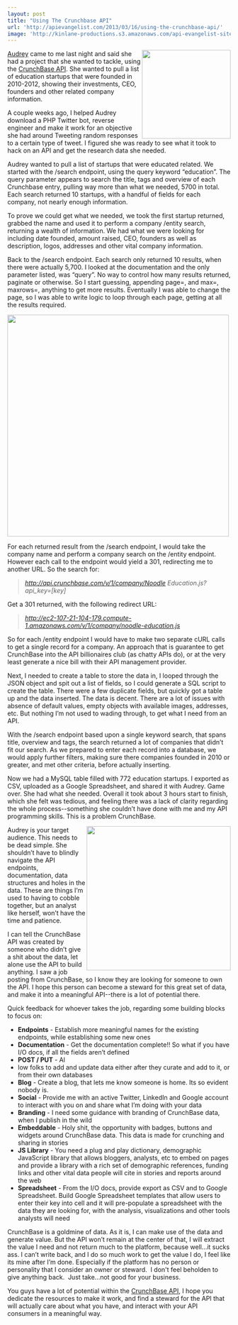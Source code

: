 ```yaml
---
layout: post
title: "Using The Crunchbase API"
url: 'http://apievangelist.com/2013/03/16/using-the-crunchbase-api/'
image: 'http://kinlane-productions.s3.amazonaws.com/api-evangelist-site/blog/crunchbase-logo.png'
---
```


[<img class="c1" src="https://s3.amazonaws.com/kinlane-productions/api-evangelist/crunchbase/crunchbase-logo.png" alt="" width="200" align="right" />][1]

[Audrey][2] came to me last night and said she had a project that she wanted to tackle, using the [CrunchBase API][1]. She wanted to pull a list of education startups that were founded in 2010-2012, showing their investments, CEO, founders and other related company information.

A couple weeks ago, I helped Audrey download a PHP Twitter bot, reverse engineer and make it work for an objective she had around Tweeting random responses to a certain type of tweet. I figured she was ready to see what it took to hack on an API and get the research data she needed.

Audrey wanted to pull a list of startups that were educated related. We started with the /search endpoint, using the query keyword “education”. The query parameter appears to search the title, tags and overview of each Crunchbase entry, pulling way more than what we needed, 5700 in total. Each search returned 10 startups, with a handful of fields for each company, not nearly enough information.

To prove we could get what we needed, we took the first startup returned, grabbed the name and used it to perform a company /entity search, returning a wealth of information. We had what we were looking for including date founded, amount raised, CEO, founders as well as description, logos, addresses and other vital company information.

Back to the /search endpoint. Each search only returned 10 results, when there were actually 5,700. I looked at the documentation and the only parameter listed, was “query”. No way to control how many results returned, paginate or otherwise. So I start guessing, appending page=, and max=, maxrows=, anything to get more results. Eventually I was able to change the page, so I was able to write logic to loop through each page, getting at all the results required.

<img class="c2" src="https://s3.amazonaws.com/kinlane-productions/api-evangelist/crunchbase/crunchbase-search-endpoint.png" alt="" width="500" />

For each returned result from the /search endpoint, I would take the company name and perform a company search on the /entity endpoint. However each call to the endpoint would yield a 301, redirecting me to another URL. So the search for:

> _http://api.crunchbase.com/v/1/company/Noodle Education.js?api_key=[key]_

Get a 301 returned, with the following redirect URL:

> _http://ec2-107-21-104-179.compute-1.amazonaws.com/v/1/company/noodle-education.js_

So for each /entity endpoint I would have to make two separate cURL calls to get a single record for a company. An approach that is guarantee to get CrunchBase into the API billionaires club (as chatty APIs do), or at the very least generate a nice bill with their API management provider.

Next, I needed to create a table to store the data in, I looped through the JSON object and spit out a list of fields, so I could generate a SQL script to create the table. There were a few duplicate fields, but quickly got a table up and the data inserted. The data is decent. There are a lot of issues with absence of default values, empty objects with available images, addresses, etc. But nothing I’m not used to wading through, to get what I need from an API.

With the /search endpoint based upon a single keyword search, that spans title, overview and tags, the search returned a lot of companies that didn’t fit our search. As we prepared to enter each record into a database, we would apply further filters, making sure there companies founded in 2010 or greater, and met other criteria, before actually inserting.

Now we had a MySQL table filled with 772 education startups. I exported as CSV, uploaded as a Google Spreadsheet, and shared it with Audrey. Game over. She had what she needed. Overall it took about 3 hours start to finish, which she felt was tedious, and feeling there was a lack of clarity regarding the whole process--something she couldn’t have done with me and my API programming skills. This is a problem CrunchBase.

[<img class="c1" src="https://s3.amazonaws.com/kinlane-productions/api-evangelist/crunchbase/startup-ecosystem-visualization.png" alt="" width="325" align="right" />][1]

Audrey is your target audience. This needs to be dead simple. She shouldn’t have to blindly navigate the API endpoints, documentation, data structures and holes in the data. These are things I’m used to having to cobble together, but an analyst like herself, won’t have the time and patience.

I can tell the CrunchBase API was created by someone who didn’t give a shit about the data, let alone use the API to build anything. I saw a job posting from CrunchBase, so I know they are looking for someone to own the API. I hope this person can become a steward for this great set of data, and make it into a meaningful API--there is a lot of potential there.

Quick feedback for whoever takes the job, regarding some building blocks to focus on:

  * **Endpoints** \- Establish more meaningful names for the existing endpoints, while establishing some new ones
  * **Documentation** \- Get the documentation complete!! So what if you have I/O docs, if all the fields aren’t defined
  * **POST / PUT** \- Al
  * low folks to add and update data either after they curate and add to it, or from their own databases
  * **Blog** \- Create a blog, that lets me know someone is home. Its so evident nobody is.
  * **Social** \- Provide me with an active Twitter, LinkedIn and Google account to interact with you on and share what I’m doing with your data
  * **Branding** \- I need some guidance with branding of CrunchBase data, when I publish in the wild
  * **Embeddable** \- Holy shit, the opportunity with badges, buttons and widgets around CrunchBase data. This data is made for crunching and sharing in stories
  * **JS Library** \- You need a plug and play dictionary, demographic JavaScript library that allows bloggers, analysts, etc to embed on pages and provide a library with a rich set of demographic references, funding links and other vital data people will cite in stories and reports around the web
  * **Spreadsheet** \- From the I/O docs, provide export as CSV and to Google Spreadsheet. Build Google Spreadsheet templates that allow users to enter their key into cell and it will pre-populate a spreadsheet with the data they are looking for, with the analysis, visualizations and other tools analysts will need

CrunchBase is a goldmine of data. As it is, I can make use of the data and generate value. But the API won’t remain at the center of that, I will extract the value I need and not return much to the platform, because well...it sucks ass. I can’t write back, and I do so much work to get the value I do, I feel like its mine after I’m done. Especially if the platform has no person or personality that I consider an owner or steward.  I don't feel beholden to give anything back.  Just take...not good for your business.

You guys have a lot of potential within the [CrunchBase API][3], I hope you dedicate the resources to make it work, and find a steward for the API that will actually care about what you have, and interact with your API consumers in a meaningful way.

   [1]: http://developer.crunchbase.com/
   [2]: http://hackeducation.com/
   [3]: http://developer.crunchbase.com/io-docs
